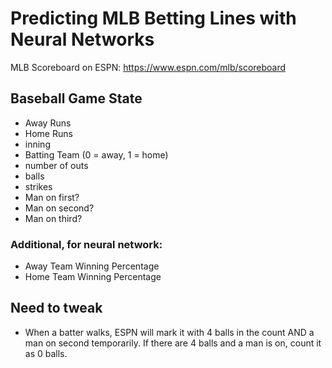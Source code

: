 # Predicting MLB Betting Lines with Neural Networks



MLB Scoreboard on ESPN: https://www.espn.com/mlb/scoreboard

## Baseball Game State
- Away Runs
- Home Runs
- inning
- Batting Team (0 = away, 1 = home)
- number of outs
- balls
- strikes
- Man on first?
- Man on second?
- Man on third?

### Additional, for neural network:
- Away Team Winning Percentage
- Home Team Winning Percentage

## Need to tweak
- When a batter walks, ESPN will mark it with 4 balls in the count AND a man on second temporarily. If there are 4 balls and a man is on, count it as 0 balls.